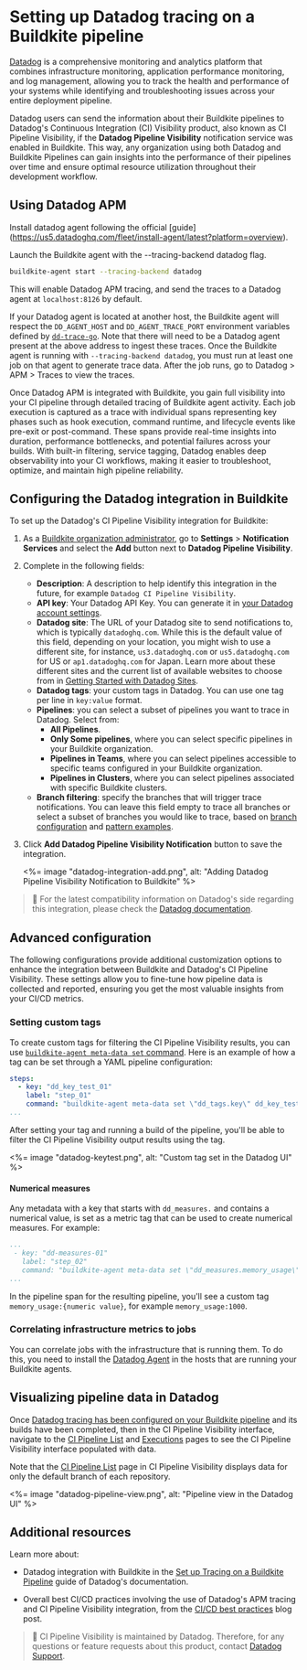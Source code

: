 # Setting up Datadog tracing on a Buildkite pipeline

[Datadog](https://www.datadoghq.com/) is a comprehensive monitoring and analytics platform that combines infrastructure monitoring, application performance monitoring, and log management, allowing you to track the health and performance of your systems while identifying and troubleshooting issues across your entire deployment pipeline.

Datadog users can send the information about their Buildkite pipelines to Datadog's Continuous Integration (CI) Visibility product, also known as CI Pipeline Visibility, if the **Datadog Pipeline Visibility** notification service was enabled in Buildkite. This way, any organization using both Datadog and Buildkite Pipelines can gain insights into the performance of their pipelines over time and ensure optimal resource utilization throughout their development workflow.

## Using Datadog APM

Install datadog agent following the official [guide] (https://us5.datadoghq.com/fleet/install-agent/latest?platform=overview).

Launch the Buildkite agent with the --tracing-backend datadog flag. 
```bash 
buildkite-agent start --tracing-backend datadog 
```
This will enable Datadog APM tracing, and send the traces to a Datadog agent at `localhost:8126` by default. 

If your Datadog agent is located at another host, the Buildkite agent will respect the `DD_AGENT_HOST` and `DD_AGENT_TRACE_PORT` environment variables defined by [`dd-trace-go`](https://docs.datadoghq.com/tracing/setup_overview/setup/go/?tab=containers). Note that there will need to be a Datadog agent present at the above address to ingest these traces.
Once the Buildkite agent is running with `--tracing-backend datadog`, you must run at least one job on that agent to generate trace data. After the job runs, go to Datadog > APM > Traces to view the traces.

Once Datadog APM is integrated with Buildkite, you gain full visibility into your CI pipeline through detailed tracing of Buildkite agent activity. Each job execution is captured as a trace with individual spans representing key phases such as hook execution, command runtime, and lifecycle events like pre-exit or post-command. These spans provide real-time insights into duration, performance bottlenecks, and potential failures across your builds. With built-in filtering, service tagging, Datadog enables deep observability into your CI workflows, making it easier to troubleshoot, optimize, and maintain high pipeline reliability.

## Configuring the Datadog integration in Buildkite

To set up the Datadog's CI Pipeline Visibility integration for Buildkite:

1. As a [Buildkite organization administrator](/docs/pipelines/security/permissions#manage-teams-and-permissions-organization-level-permissions), go to **Settings** > **Notification Services** and select the **Add** button next to **Datadog Pipeline Visibility**.

1. Complete in the following fields:
    - **Description**: A description to help identify this integration in the future, for example `Datadog CI Pipeline Visibility`.
    - **API key**: Your Datadog API Key. You can generate it in [your Datadog account settings](https://app.datadoghq.com/organization-settings/api-keys).
    - **Datadog site**: The URL of your Datadog site to send notifications to, which is typically `datadoghq.com`. While this is the default value of this field, depending on your location, you might wish to use a different site, for instance, `us3.datadoghq.com` or `us5.datadoghq.com` for US or `ap1.datadoghq.com` for Japan. Learn more about these different sites and the current list of available websites to choose from in [Getting Started with Datadog Sites](https://docs.datadoghq.com/getting_started/site/#access-the-datadog-site).
    - **Datadog tags**: your custom tags in Datadog. You can use one tag per line in `key:value` format.
    - **Pipelines**: you can select a subset of pipelines you want to trace in Datadog. Select from:
      * **All Pipelines**.
      * **Only Some pipelines**, where you can select specific pipelines in your Buildkite organization.
      * **Pipelines in Teams**, where you can select pipelines accessible to specific teams configured in your Buildkite organization.
      * **Pipelines in Clusters**, where you can select pipelines associated with specific Buildkite clusters.
    - **Branch filtering**: specify the branches that will trigger trace notifications. You can leave this field empty to trace all branches or select a subset of branches you would like to trace, based on [branch configuration](/docs/pipelines/configure/workflows/branch-configuration) and [pattern examples](/docs/pipelines/configure/workflows/branch-configuration#branch-pattern-examples).

1. Click **Add Datadog Pipeline Visibility Notification** button to save the integration.

    <%= image "datadog-integration-add.png", alt: "Adding Datadog Pipeline Visibility Notification to Buildkite" %>

> 📘
> For the latest compatibility information on Datadog's side regarding this integration, please check the [Datadog documentation](https://docs.datadoghq.com/continuous_integration/pipelines/buildkite/#compatibility).

## Advanced configuration

The following configurations provide additional customization options to enhance the integration between Buildkite and Datadog's CI Pipeline Visibility. These settings allow you to fine-tune how pipeline data is collected and reported, ensuring you get the most valuable insights from your CI/CD metrics.

### Setting custom tags

To create custom tags for filtering the CI Pipeline Visibility results, you can use [`buildkite-agent meta-data set` command](/docs/agent/v3/cli-meta-data). Here is an example of how a tag can be set through a YAML pipeline configuration:

```yaml
steps:
  - key: "dd_key_test_01"
    label: "step_01"
    command: "buildkite-agent meta-data set \"dd_tags.key\" dd_key_test_01"
...
```

After setting your tag and running a build of the pipeline, you'll be able to filter the CI Pipeline Visibility output results using the tag.

<%= image "datadog-keytest.png", alt: "Custom tag set in the Datadog UI" %>

#### Numerical measures

Any metadata with a key that starts with `dd_measures.` and contains a numerical value, is set as a metric tag that can be used to create numerical measures. For example:

```yaml
...
 - key: "dd-measures-01"
   label: "step_02"
   command: "buildkite-agent meta-data set \"dd_measures.memory_usage\" {numeric value}"
...
```

In the pipeline span for the resulting pipeline, you'll see a custom tag `memory_usage:{numeric value}`, for example `memory_usage:1000`.

### Correlating infrastructure metrics to jobs

You can correlate jobs with the infrastructure that is running them. To do this, you need to install the [Datadog Agent](https://docs.datadoghq.com/agent/) in the hosts that are running your Buildkite agents.

## Visualizing pipeline data in Datadog

Once [Datadog tracing has been configured on your Buildkite pipeline](#advanced-configuration) and its builds have been completed, then in the CI Pipeline Visibility interface, navigate to the [CI Pipeline List](https://app.datadoghq.com/ci/pipelines) and [Executions](https://app.datadoghq.com/ci/pipeline-executions) pages to see the CI Pipeline Visibility interface populated with data.

Note that the [CI Pipeline List](https://app.datadoghq.com/ci/pipelines) page in CI Pipeline Visibility displays data for only the default branch of each repository.

<%= image "datadog-pipeline-view.png", alt: "Pipeline view in the Datadog UI" %>

## Additional resources

Learn more about:

- Datadog integration with Buildkite in the [Set up Tracing on a Buildkite Pipeline](https://docs.datadoghq.com/continuous_integration/pipelines/buildkite/) guide of Datadog's documentation.

- Overall best CI/CD practices involving the use of Datadog's APM tracing and CI Pipeline Visibility integration, from the [CI/CD best practices](https://buildkite.com/resources/blog/ci-cd-best-practices/) blog post.

> 📘
> CI Pipeline Visibility is maintained by Datadog. Therefore, for any questions or feature requests about this product, contact [Datadog Support](https://www.datadoghq.com/support/).
